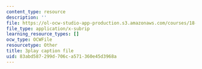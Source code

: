 ```yaml
---
content_type: resource
description: ''
file: https://ol-ocw-studio-app-production.s3.amazonaws.com/courses/18-06sc-linear-algebra-fall-2011/83abd587299d706ca571360e45d3968a_7UJ4CFRGd-U.srt
file_type: application/x-subrip
learning_resource_types: []
ocw_type: OCWFile
resourcetype: Other
title: 3play caption file
uid: 83abd587-299d-706c-a571-360e45d3968a
---
```

